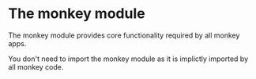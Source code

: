
# The monkey module

The monkey module provides core functionality required by all monkey apps.

You don't need to import the monkey module as it is implictly imported by all monkey code.


